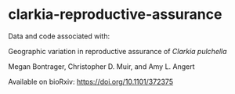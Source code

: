 # clarkia-reproductive-assurance  

Data and code associated with:

Geographic variation in reproductive assurance of _Clarkia pulchella_  
  
Megan Bontrager, Christopher D. Muir, and Amy L. Angert   

Available on bioRxiv: https://doi.org/10.1101/372375
